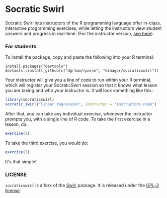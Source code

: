 # Socratic Swirl

Socratic Swirl lets instructors of the R programming language offer in-class, interactive programming exercises, while letting the instructors view student answers and progress in real-time. (For the instructor version, [see here](https://github.com/dimaoo7/socraticswirl-instructor)).

### For students

To install the package, copy and paste the following into your R terminal:

    install.packages("devtools")
    devtools::install_github(c("dgrtwo/rparse", "dimagor/socraticswirl"))

Your instructor will give you a line of code to run within your R terminal, which will register your SocraticSwirl session so that it knows what lesson you are taking and who your instructor is. It will look something like this:

``` r
library(socraticswirl)
socratic_swirl("linear regression", instructor = "instructors name")
```

After that, you can take any individual exercise, whenever the instructor prompts you, with a single line of R code. To take the first exercise in a lesson, do:

``` r
exercise(1)
```

To take the third exercise, you would do:

``` r
exercise(3)
```

It's that simple!

### LICENSE

`socraticswirl` is a fork of the [Swirl](https://github.com/swirldev/swirl) package. It is released under the [GPL-3 license](http://www.r-project.org/Licenses/GPL-3).
